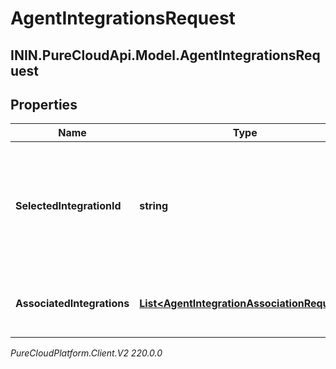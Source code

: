# AgentIntegrationsRequest

## ININ.PureCloudApi.Model.AgentIntegrationsRequest

## Properties

|Name | Type | Description | Notes|
|------------ | ------------- | ------------- | -------------|
| **SelectedIntegrationId** | **string** | The ID of the integration selected for the agent. If not set, no integration will be used for the agent | [optional] |
| **AssociatedIntegrations** | [**List&lt;AgentIntegrationAssociationRequest&gt;**](AgentIntegrationAssociationRequest) | The list of integrations associated with the agent | |



_PureCloudPlatform.Client.V2 220.0.0_
